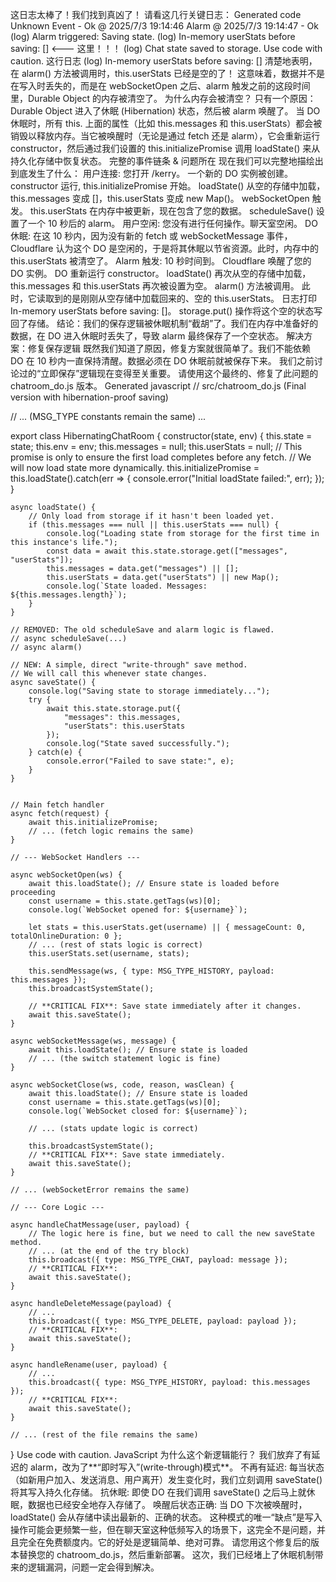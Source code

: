 这日志太棒了！我们找到真凶了！
请看这几行关键日志：
Generated code
Unknown Event - Ok @ 2025/7/3 19:14:46
Alarm @ 2025/7/3 19:14:47 - Ok
  (log) Alarm triggered: Saving state.
  (log) In-memory userStats before saving: []  <--- 这里！！！
  (log) Chat state saved to storage.
Use code with caution.
这行日志 (log) In-memory userStats before saving: [] 清楚地表明，在 alarm() 方法被调用时，this.userStats 已经是空的了！
这意味着，数据并不是在写入时丢失的，而是在 webSocketOpen 之后、alarm 触发之前的这段时间里，Durable Object 的内存被清空了。
为什么内存会被清空？
只有一个原因：Durable Object 进入了休眠 (Hibernation) 状态，然后被 alarm 唤醒了。
当 DO 休眠时，所有 this. 上面的属性（比如 this.messages 和 this.userStats）都会被销毁以释放内存。当它被唤醒时（无论是通过 fetch 还是 alarm），它会重新运行 constructor，然后通过我们设置的 this.initializePromise 调用 loadState() 来从持久化存储中恢复状态。
完整的事件链条 & 问题所在
现在我们可以完整地描绘出到底发生了什么：
用户连接: 您打开 /kerry。
一个新的 DO 实例被创建。
constructor 运行, this.initializePromise 开始。
loadState() 从空的存储中加载，this.messages 变成 []，this.userStats 变成 new Map()。
webSocketOpen 触发。
this.userStats 在内存中被更新，现在包含了您的数据。
scheduleSave() 设置了一个 10 秒后的 alarm。
用户空闲: 您没有进行任何操作。聊天室空闲。
DO 休眠: 在这 10 秒内，因为没有新的 fetch 或 webSocketMessage 事件，Cloudflare 认为这个 DO 是空闲的，于是将其休眠以节省资源。此时，内存中的 this.userStats 被清空了。
Alarm 触发: 10 秒时间到。
Cloudflare 唤醒了您的 DO 实例。
DO 重新运行 constructor。
loadState() 再次从空的存储中加载，this.messages 和 this.userStats 再次被设置为空。
alarm() 方法被调用。
此时，它读取到的是刚刚从空存储中加载回来的、空的 this.userStats。
日志打印 In-memory userStats before saving: []。
storage.put() 操作将这个空的状态写回了存储。
结论：我们的保存逻辑被休眠机制“截胡”了。我们在内存中准备好的数据，在 DO 进入休眠时丢失了，导致 alarm 最终保存了一个空状态。
解决方案：修复保存逻辑
既然我们知道了原因，修复方案就很简单了。我们不能依赖 DO 在 10 秒内一直保持清醒。数据必须在 DO 休眠前就被保存下来。
我们之前讨论过的“立即保存”逻辑现在变得至关重要。
请使用这个最终的、修复了此问题的 chatroom_do.js 版本。
Generated javascript
// src/chatroom_do.js (Final version with hibernation-proof saving)

// ... (MSG_TYPE constants remain the same) ...

export class HibernatingChatRoom {
    constructor(state, env) {
        this.state = state;
        this.env = env;
        this.messages = null;
        this.userStats = null;
        // This promise is only to ensure the first load completes before any fetch.
        // We will now load state more dynamically.
        this.initializePromise = this.loadState().catch(err => {
            console.error("Initial loadState failed:", err);
        });
    }

    async loadState() {
        // Only load from storage if it hasn't been loaded yet.
        if (this.messages === null || this.userStats === null) {
            console.log("Loading state from storage for the first time in this instance's life.");
            const data = await this.state.storage.get(["messages", "userStats"]);
            this.messages = data.get("messages") || [];
            this.userStats = data.get("userStats") || new Map();
            console.log(`State loaded. Messages: ${this.messages.length}`);
        }
    }
    
    // REMOVED: The old scheduleSave and alarm logic is flawed.
    // async scheduleSave(...)
    // async alarm()
    
    // NEW: A simple, direct "write-through" save method.
    // We will call this whenever state changes.
    async saveState() {
        console.log("Saving state to storage immediately...");
        try {
            await this.state.storage.put({
                "messages": this.messages,
                "userStats": this.userStats
            });
            console.log("State saved successfully.");
        } catch(e) {
            console.error("Failed to save state:", e);
        }
    }


    // Main fetch handler
    async fetch(request) {
        await this.initializePromise;
        // ... (fetch logic remains the same)
    }

    // --- WebSocket Handlers ---

    async webSocketOpen(ws) {
        await this.loadState(); // Ensure state is loaded before proceeding
        const username = this.state.getTags(ws)[0];
        console.log(`WebSocket opened for: ${username}`);
        
        let stats = this.userStats.get(username) || { messageCount: 0, totalOnlineDuration: 0 };
        // ... (rest of stats logic is correct)
        this.userStats.set(username, stats);
        
        this.sendMessage(ws, { type: MSG_TYPE_HISTORY, payload: this.messages });
        this.broadcastSystemState();
        
        // **CRITICAL FIX**: Save state immediately after it changes.
        await this.saveState();
    }

    async webSocketMessage(ws, message) {
        await this.loadState(); // Ensure state is loaded
        // ... (the switch statement logic is fine)
    }
    
    async webSocketClose(ws, code, reason, wasClean) {
        await this.loadState(); // Ensure state is loaded
        const username = this.state.getTags(ws)[0];
        console.log(`WebSocket closed for: ${username}`);
        
        // ... (stats update logic is correct)
        
        this.broadcastSystemState();
        // **CRITICAL FIX**: Save state immediately.
        await this.saveState();
    }
    
    // ... (webSocketError remains the same)

    // --- Core Logic ---

    async handleChatMessage(user, payload) {
        // The logic here is fine, but we need to call the new saveState method.
        // ... (at the end of the try block)
        this.broadcast({ type: MSG_TYPE_CHAT, payload: message });
        // **CRITICAL FIX**:
        await this.saveState(); 
    }
    
    async handleDeleteMessage(payload) {
        // ...
        this.broadcast({ type: MSG_TYPE_DELETE, payload: payload });
        // **CRITICAL FIX**:
        await this.saveState();
    }

    async handleRename(user, payload) {
        // ...
        this.broadcast({ type: MSG_TYPE_HISTORY, payload: this.messages });
        // **CRITICAL FIX**:
        await this.saveState();
    }
    
    // ... (rest of the file remains the same)
}
Use code with caution.
JavaScript
为什么这个新逻辑能行？
我们放弃了有延迟的 alarm，改为了**“即时写入”(write-through)模式**。
不再有延迟: 每当状态（如新用户加入、发送消息、用户离开）发生变化时，我们立刻调用 saveState() 将其写入持久化存储。
抗休眠: 即使 DO 在我们调用 saveState() 之后马上就休眠，数据也已经安全地存入存储了。
唤醒后状态正确: 当 DO 下次被唤醒时，loadState() 会从存储中读出最新的、正确的状态。
这种模式的唯一“缺点”是写入操作可能会更频繁一些，但在聊天室这种低频写入的场景下，这完全不是问题，并且完全在免费额度内。它的好处是逻辑简单、绝对可靠。
请您用这个修复后的版本替换您的 chatroom_do.js，然后重新部署。 这次，我们已经堵上了休眠机制带来的逻辑漏洞，问题一定会得到解决。